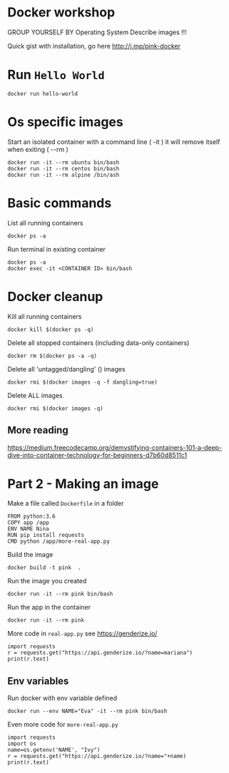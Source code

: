 # Docker workshop
GROUP YOURSELF BY Operating System
Describe images !!!

Quick gist with installation, go here
http://j.mp/pink-docker

# Run `Hello World`
```
docker run hello-world
```

# Os specific images
 Start an isolated container with a command line ( -it ) it will remove itself when exiting ( --rm )
```
docker run -it --rm ubuntu bin/bash
docker run -it --rm centos bin/bash
docker run -it --rm alpine /bin/ash
```

# Basic commands
List all running containers
```
docker ps -a
```

Run terminal in existing container
```
docker ps -a
docker exec -it <CONTAINER ID> bin/bash
```

# Docker cleanup

Kill all running containers
```
docker kill $(docker ps -q)
```
Delete all stopped containers (including data-only containers)
```
docker rm $(docker ps -a -q)
```
Delete all 'untagged/dangling' (<none>) images
```
docker rmi $(docker images -q -f dangling=true)
```
Delete ALL images
```
docker rmi $(docker images -q)
```

## More reading
https://medium.freecodecamp.org/demystifying-containers-101-a-deep-dive-into-container-technology-for-beginners-d7b60d8511c1

# Part 2 - Making an image

Make a file called `Dockerfile` in a folder
```
FROM python:3.6
COPY app /app
ENV NAME Nina
RUN pip install requests
CMD python /app/more-real-app.py
```

Build the image
```
docker build -t pink  .
```

Run the image you created
```
docker run -it --rm pink bin/bash
```

Run the app in the container
```
docker run -it --rm pink
```

More code in `real-app.py` see https://genderize.io/
```
import requests
r = requests.get("https://api.genderize.io/?name=mariana")
print(r.text)
```

## Env variables
Run docker with env variable defined
```
docker run --env NAME="Eva" -it --rm pink bin/bash
```
Even more code for `more-real-app.py`
```
import requests
import os
name=os.getenv('NAME', "Ivy")
r = requests.get("https://api.genderize.io/?name="+name)
print(r.text)
```

